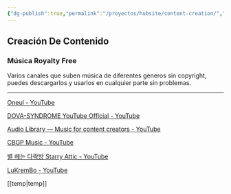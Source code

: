 ```yaml
---
{"dg-publish":true,"permalink":"/proyectos/hubsite/content-creation/","title":"Creación de contenido"}
---
```


## Creación De Contenido

### Música Royalty Free

Varios canales que suben música de diferentes géneros sin copyright, puedes descargarlos y usarlos en cualquier parte sin problemas.

---

[Oneul - YouTube](https://www.youtube.com/channel/UCM4rFS9nLw2AiBNiDWBNChg)

[DOVA-SYNDROME YouTube Official - YouTube](https://www.youtube.com/c/DOVASYNDROMEYouTubeOfficial/videos)

[Audio Library — Music for content creators - YouTube](https://www.youtube.com/c/audiolibrary-channel)

[CBGP Music - YouTube](https://www.youtube.com/user/CBGPmusic/playlists)

[별 헤는 다락방 Starry Attic - YouTube](https://www.youtube.com/c/DaystarProject/videos)

[LuKremBo - YouTube](https://www.youtube.com/channel/UCcUuUhBChMXm-irdwoFT-vg)

[[temp\|temp]]
